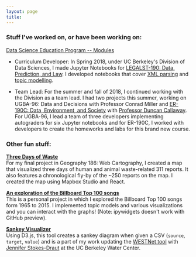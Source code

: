 ```yaml
---
layout: page
title:
---
```


### Stuff I've worked on, or have been working on:
[Data Science Education Program -- Modules](https://github.com/ds-modules)
- Curriculum Developer: In Spring 2018, under UC Berkeley's Division of Data Sciences, I made Jupyter Notebooks for [LEGALST-190: Data, Prediction, and Law](https://github.com/ds-modules/LEGALST-190). I developed notebooks that cover [XML parsing](https://github.com/ds-modules/LEGALST-190/tree/master/labs/3-13) and [topic modelling](https://github.com/ds-modules/LEGALST-190/tree/master/labs/4-10).

- Team Lead: For the summer and fall of 2018, I continued working with the Division as a team lead. I had two projects this summer, working on UGBA-96: Data and Decisions with Professor Conrad Miller and [ER-190C: Data, Environment, and Society](https://github.com/ds-modules/ER-190C) with [Professor Duncan Callaway](https://erg.berkeley.edu/people/callaway-duncan). For UGBA-96, I lead a team of three developers implementing autograders for six Jupyter notebooks and for ER-190C, I worked with developers to create the homeworks and labs for this brand new course. <br>

### Other fun stuff:
__[Three Days of Waste]({{site.url}}/waste_map)__<br>
For my final project in Geography 186: Web Cartography, I created a map that visualized three days of human and animal waste-related 311 reports. It also features a chronological fly-by of the ~250 reports on the map. I created the map using Mapbox Studio and React.

__[An exploration of the Billboard Top 100 songs](https://github.com/jasonsjiang/billboard-top-100-analysis/blob/master/billboard-exploration.ipynb)__<br>
This is a personal project in which I explored the Billboard Top 100 songs form 1965 to 2015. I implemented topic models and various visualizations and you can interact with the graphs! (Note: ipywidgets doesn't work with GitHub preview).

__[Sankey Visualizer]({{site.url}}/sankey)__<br>
Using D3.js, this tool creates a sankey diagram when given a CSV (`source`, `target`, `value`) and is a part of my work updating the [WESTNet tool](https://iopscience.iop.org/article/10.1088/1748-9326/aa8c86/pdf) with [Jennifer Stokes-Draut](https://west.berkeley.edu/jstokes.php) at the UC Berkeley Water Center.
